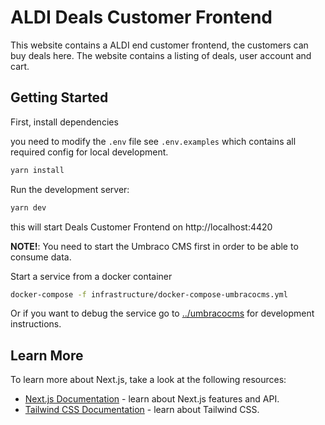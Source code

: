 # ALDI Deals Customer Frontend

This website contains a ALDI end customer frontend, the customers can buy deals here. The website contains a listing of deals, user account and cart. 

## Getting Started


First, install dependencies

you need to modify the `.env` file see `.env.examples` which contains all required config for local development. 

```bash
yarn install
```

Run the development server:

```bash
yarn dev
```

this will start Deals Customer Frontend on http://localhost:4420 


__NOTE!__: You need to start the Umbraco CMS first in order to be able to consume data. 

Start a service from a docker container 

```bash
docker-compose -f infrastructure/docker-compose-umbracocms.yml
```

Or if you want to debug the service go to [../umbracocms](../umbracocms) for development instructions. 



## Learn More

To learn more about Next.js, take a look at the following resources:

- [Next.js Documentation](https://nextjs.org/docs) - learn about Next.js features and API.
- [Tailwind CSS Documentation](https://tailwindcss.com/docs) - learn about Tailwind CSS. 